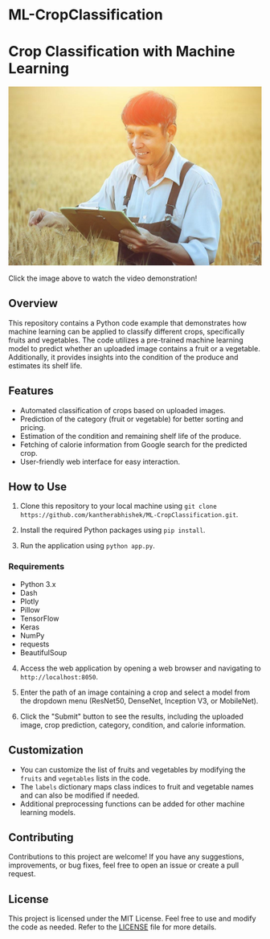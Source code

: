 # ML-CropClassification
# Crop Classification with Machine Learning

[![Crop Classification with Machine Learning](image.jpg)](https://youtu.be/5OSDF5KELww)

Click the image above to watch the video demonstration!


## Overview

This repository contains a Python code example that demonstrates how machine learning can be applied to classify different crops, specifically fruits and vegetables. The code utilizes a pre-trained machine learning model to predict whether an uploaded image contains a fruit or a vegetable. Additionally, it provides insights into the condition of the produce and estimates its shelf life.

## Features

- Automated classification of crops based on uploaded images.
- Prediction of the category (fruit or vegetable) for better sorting and pricing.
- Estimation of the condition and remaining shelf life of the produce.
- Fetching of calorie information from Google search for the predicted crop.
- User-friendly web interface for easy interaction.

## How to Use

1. Clone this repository to your local machine using `git clone https://github.com/kantherabhishek/ML-CropClassification.git`.

2. Install the required Python packages using `pip install`.

3. Run the application using `python app.py`.
  ### Requirements

- Python 3.x
- Dash
- Plotly
- Pillow
- TensorFlow
- Keras
- NumPy
- requests
- BeautifulSoup
4. Access the web application by opening a web browser and navigating to `http://localhost:8050`.

5. Enter the path of an image containing a crop and select a model from the dropdown menu (ResNet50, DenseNet, Inception V3, or MobileNet).

6. Click the "Submit" button to see the results, including the uploaded image, crop prediction, category, condition, and calorie information.



## Customization

- You can customize the list of fruits and vegetables by modifying the `fruits` and `vegetables` lists in the code.
- The `labels` dictionary maps class indices to fruit and vegetable names and can also be modified if needed.
- Additional preprocessing functions can be added for other machine learning models.

## Contributing

Contributions to this project are welcome! If you have any suggestions, improvements, or bug fixes, feel free to open an issue or create a pull request.

## License

This project is licensed under the MIT License. Feel free to use and modify the code as needed. Refer to the [LICENSE](LICENSE) file for more details.

